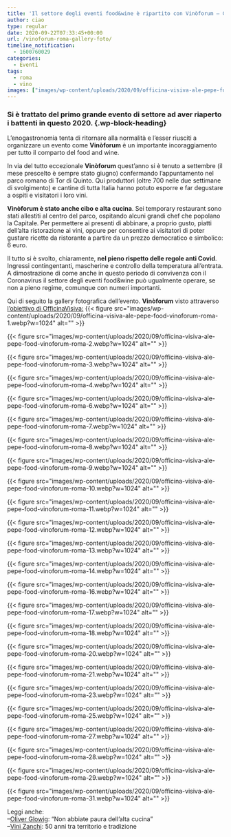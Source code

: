 ```yaml
---
title: 'Il settore degli eventi food&wine è ripartito con Vinòforum – Gallery'
author: ciao
type: regular
date: 2020-09-22T07:33:45+00:00
url: /vinoforum-roma-gallery-foto/
timeline_notification:
  - 1600760029
categories:
  - Eventi
tags:
  - roma
  - vino
images: ["images/wp-content/uploads/2020/09/officina-visiva-ale-pepe-food-vinoforum-roma-11.webp"]
---
```

### Si è trattato del primo grande evento di settore ad aver riaperto i battenti in questo 2020. {.wp-block-heading}

L&#8217;enogastronomia tenta di ritornare alla normalità e l&#8217;esser riusciti a organizzare un evento come **Vinòforum** è un importante incoraggiamento per tutto il comparto del food and wine.

In via del tutto eccezionale **Vinòforum** quest&#8217;anno si è tenuto a settembre (il mese prescelto è sempre stato giugno) confermando l&#8217;appuntamento nel parco romano di Tor di Quinto. Qui produttori (oltre 700 nelle due settimane di svolgimento) e cantine di tutta Italia hanno potuto esporre e far degustare a ospiti e visitatori i loro vini. 

**Vinòforum è stato anche cibo e alta cucina**. Sei temporary restaurant sono stati allestiti al centro del parco, ospitando alcuni grandi chef che popolano la Capitale. Per permettere ai presenti di abbinare, a proprio gusto, piatti dell&#8217;alta ristorazione ai vini, oppure per consentire ai visitatori di poter gustare ricette da ristorante a partire da un prezzo democratico e simbolico: 6 euro.

Il tutto si è svolto, chiaramente, **nel pieno rispetto delle regole anti Covid**. Ingressi contingentanti, mascherine e controllo della temperatura all&#8217;entrata. A dimostrazione di come anche in questo periodo di convivenza con il Coronavirus il settore degli eventi food&wine può ugualmente operare, se non a pieno regime, comunque con numeri importanti.

Qui di seguito la gallery fotografica dell&#8217;evento. **Vinòforum** visto attraverso <a rel="noreferrer noopener" href="https://www.officinavisiva.it/" target="_blank">l&#8217;obiettivo di OfficinaVisiva:</a>
{{< figure src="images/wp-content/uploads/2020/09/officina-visiva-ale-pepe-food-vinoforum-roma-1.webp?w=1024" alt="" >}}


{{< figure src="images/wp-content/uploads/2020/09/officina-visiva-ale-pepe-food-vinoforum-roma-2.webp?w=1024" alt="" >}}


{{< figure src="images/wp-content/uploads/2020/09/officina-visiva-ale-pepe-food-vinoforum-roma-3.webp?w=1024" alt="" >}}


{{< figure src="images/wp-content/uploads/2020/09/officina-visiva-ale-pepe-food-vinoforum-roma-4.webp?w=1024" alt="" >}}


{{< figure src="images/wp-content/uploads/2020/09/officina-visiva-ale-pepe-food-vinoforum-roma-6.webp?w=1024" alt="" >}}


{{< figure src="images/wp-content/uploads/2020/09/officina-visiva-ale-pepe-food-vinoforum-roma-7.webp?w=1024" alt="" >}}


{{< figure src="images/wp-content/uploads/2020/09/officina-visiva-ale-pepe-food-vinoforum-roma-8.webp?w=1024" alt="" >}}


{{< figure src="images/wp-content/uploads/2020/09/officina-visiva-ale-pepe-food-vinoforum-roma-9.webp?w=1024" alt="" >}}


{{< figure src="images/wp-content/uploads/2020/09/officina-visiva-ale-pepe-food-vinoforum-roma-10.webp?w=1024" alt="" >}}


{{< figure src="images/wp-content/uploads/2020/09/officina-visiva-ale-pepe-food-vinoforum-roma-11.webp?w=1024" alt="" >}}


{{< figure src="images/wp-content/uploads/2020/09/officina-visiva-ale-pepe-food-vinoforum-roma-12.webp?w=1024" alt="" >}}


{{< figure src="images/wp-content/uploads/2020/09/officina-visiva-ale-pepe-food-vinoforum-roma-13.webp?w=1024" alt="" >}}


{{< figure src="images/wp-content/uploads/2020/09/officina-visiva-ale-pepe-food-vinoforum-roma-14.webp?w=1024" alt="" >}}


{{< figure src="images/wp-content/uploads/2020/09/officina-visiva-ale-pepe-food-vinoforum-roma-16.webp?w=1024" alt="" >}}


{{< figure src="images/wp-content/uploads/2020/09/officina-visiva-ale-pepe-food-vinoforum-roma-17.webp?w=1024" alt="" >}}


{{< figure src="images/wp-content/uploads/2020/09/officina-visiva-ale-pepe-food-vinoforum-roma-18.webp?w=1024" alt="" >}}


{{< figure src="images/wp-content/uploads/2020/09/officina-visiva-ale-pepe-food-vinoforum-roma-20.webp?w=1024" alt="" >}}


{{< figure src="images/wp-content/uploads/2020/09/officina-visiva-ale-pepe-food-vinoforum-roma-21.webp?w=1024" alt="" >}}


{{< figure src="images/wp-content/uploads/2020/09/officina-visiva-ale-pepe-food-vinoforum-roma-23.webp?w=1024" alt="" >}}


{{< figure src="images/wp-content/uploads/2020/09/officina-visiva-ale-pepe-food-vinoforum-roma-25.webp?w=1024" alt="" >}}


{{< figure src="images/wp-content/uploads/2020/09/officina-visiva-ale-pepe-food-vinoforum-roma-27.webp?w=1024" alt="" >}}


{{< figure src="images/wp-content/uploads/2020/09/officina-visiva-ale-pepe-food-vinoforum-roma-28.webp?w=1024" alt="" >}}


{{< figure src="images/wp-content/uploads/2020/09/officina-visiva-ale-pepe-food-vinoforum-roma-29.webp?w=1024" alt="" >}}


{{< figure src="images/wp-content/uploads/2020/09/officina-visiva-ale-pepe-food-vinoforum-roma-31.webp?w=1024" alt="" >}}
 

Leggi anche:  
&#8211;<a rel="noreferrer noopener" href="https://aleepepe.com/2020/08/10/intervista-oliver-glowig-barrique/" target="_blank">Oliver Glowig</a>: &#8220;Non abbiate paura dell&#8217;alta cucina&#8221;  
&#8211;<a href="https://aleepepe.com/2020/01/12/vini-zanchi/" target="_blank" rel="noreferrer noopener">Vini Zanchi</a>: 50 anni tra territorio e tradizione